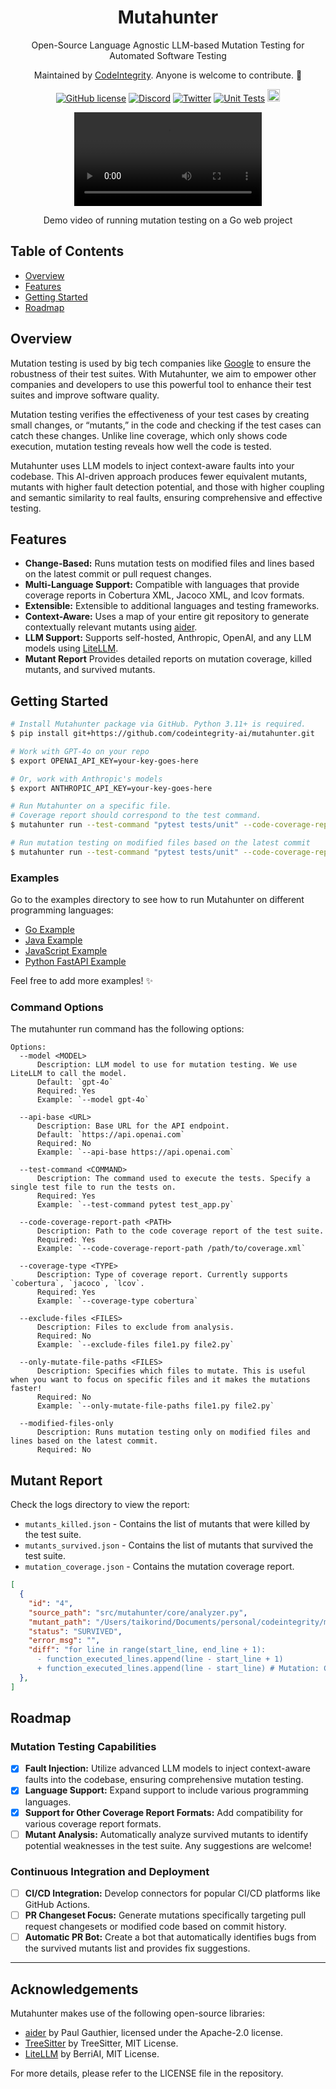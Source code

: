 <div align="center">
  <h1>Mutahunter</h1>

  Open-Source Language Agnostic LLM-based Mutation Testing for Automated Software Testing
  
  Maintained by [CodeIntegrity](https://www.codeintegrity.ai). Anyone is welcome to contribute. 🌟

  [![GitHub license](https://img.shields.io/badge/License-AGPL_3.0-blue.svg)](https://github.com/yourcompany/mutahunter/blob/main/LICENSE)
  [![Discord](https://badgen.net/badge/icon/discord?icon=discord&label&color=purple)](https://discord.gg/S5u3RDMq)
  [![Twitter](https://img.shields.io/twitter/follow/CodeIntegrity)](https://twitter.com/CodeIntegrity)
  [![Unit Tests](https://github.com/codeintegrity-ai/mutahunter/actions/workflows/test.yaml/badge.svg)](https://github.com/codeintegrity-ai/mutahunter/actions/workflows/test.yaml)
  <a href="https://github.com/codeintegrity-ai/mutahunter/commits/main">
  <img alt="GitHub" src="https://img.shields.io/github/last-commit/codeintegrity-ai/mutahunter/main?style=for-the-badge" height="20">
  </a>
</div>

<div align="center">
  <video src="https://github.com/codeintegrity-ai/mutahunter/assets/37044660/cca8a41b-b97e-4ce1-806d-e53d475d4226"></video>
  <p>Demo video of running mutation testing on a Go web project</p>
</div>

## Table of Contents

- [Overview](#overview)
- [Features](#features)
- [Getting Started](#getting-started)
- [Roadmap](#roadmap)

## Overview

Mutation testing is used by big tech companies like [Google](https://research.google/pubs/state-of-mutation-testing-at-google/) to ensure the robustness of their test suites. With Mutahunter, we aim to empower other companies and developers to use this powerful tool to enhance their test suites and improve software quality.

Mutation testing verifies the effectiveness of your test cases by creating small changes, or “mutants,” in the code and checking if the test cases can catch these changes. Unlike line coverage, which only shows code execution, mutation testing reveals how well the code is tested.

Mutahunter uses LLM models to inject context-aware faults into your codebase. This AI-driven approach produces fewer equivalent mutants, mutants with higher fault detection potential, and those with higher coupling and semantic similarity to real faults, ensuring comprehensive and effective testing.

## Features

- **Change-Based:** Runs mutation tests on modified files and lines based on the latest commit or pull request changes.
- **Multi-Language Support:** Compatible with languages that provide coverage reports in Cobertura XML, Jacoco XML, and lcov formats.
- **Extensible:** Extensible to additional languages and testing frameworks.
- **Context-Aware:** Uses a map of your entire git repository to generate contextually relevant mutants using [aider](https://aider.chat/docs/repomap.html).
- **LLM Support:** Supports self-hosted, Anthropic, OpenAI, and any LLM models using [LiteLLM](https://github.com/BerriAI/litellm).
- **Mutant Report** Provides detailed reports on mutation coverage, killed mutants, and survived mutants.

## Getting Started

```bash
# Install Mutahunter package via GitHub. Python 3.11+ is required.
$ pip install git+https://github.com/codeintegrity-ai/mutahunter.git

# Work with GPT-4o on your repo
$ export OPENAI_API_KEY=your-key-goes-here

# Or, work with Anthropic's models
$ export ANTHROPIC_API_KEY=your-key-goes-here

# Run Mutahunter on a specific file. 
# Coverage report should correspond to the test command.
$ mutahunter run --test-command "pytest tests/unit" --code-coverage-report-path "coverage.xml" --only-mutate-file-paths "app_1.py" "app_2.py"

# Run mutation testing on modified files based on the latest commit
$ mutahunter run --test-command "pytest tests/unit" --code-coverage-report-path "coverage.xml" --modified-files-only
```

### Examples

Go to the examples directory to see how to run Mutahunter on different programming languages:

- [Go Example](/examples/go_webservice/)
- [Java Example](/examples/java_maven/)
- [JavaScript Example](/examples/js_vanilla/)
- [Python FastAPI Example](/examples/python_fastapi/)

Feel free to add more examples! ✨

### Command Options

The mutahunter run command has the following options:

```plaintext
Options:
  --model <MODEL>
      Description: LLM model to use for mutation testing. We use LiteLLM to call the model.
      Default: `gpt-4o`
      Required: Yes
      Example: `--model gpt-4o`
  
  --api-base <URL>
      Description: Base URL for the API endpoint.
      Default: `https://api.openai.com`
      Required: No
      Example: `--api-base https://api.openai.com`

  --test-command <COMMAND>
      Description: The command used to execute the tests. Specify a single test file to run the tests on.
      Required: Yes
      Example: `--test-command pytest test_app.py`

  --code-coverage-report-path <PATH>
      Description: Path to the code coverage report of the test suite.
      Required: Yes
      Example: `--code-coverage-report-path /path/to/coverage.xml`
  
  --coverage-type <TYPE>
      Description: Type of coverage report. Currently supports `cobertura`, `jacoco`, `lcov`.
      Required: Yes
      Example: `--coverage-type cobertura`

  --exclude-files <FILES>
      Description: Files to exclude from analysis.
      Required: No
      Example: `--exclude-files file1.py file2.py`

  --only-mutate-file-paths <FILES>
      Description: Specifies which files to mutate. This is useful when you want to focus on specific files and it makes the mutations faster!
      Required: No
      Example: `--only-mutate-file-paths file1.py file2.py`
  
  --modified-files-only
      Description: Runs mutation testing only on modified files and lines based on the latest commit.
      Required: No
```

## Mutant Report

Check the logs directory to view the report:

- `mutants_killed.json` - Contains the list of mutants that were killed by the test suite.
- `mutants_survived.json` - Contains the list of mutants that survived the test suite.
- `mutation_coverage.json` - Contains the mutation coverage report.

```json
[
  {
    "id": "4",
    "source_path": "src/mutahunter/core/analyzer.py",
    "mutant_path": "/Users/taikorind/Documents/personal/codeintegrity/mutahunter/logs/_latest/mutants/4_analyzer.py",
    "status": "SURVIVED",
    "error_msg": "",
    "diff": "for line in range(start_line, end_line + 1):
      - function_executed_lines.append(line - start_line + 1)
      + function_executed_lines.append(line - start_line) # Mutation: Change the calculation of executed lines to start from 0 instead of 1.\n"
  },
]
```

## Roadmap

### Mutation Testing Capabilities

- [x] **Fault Injection:** Utilize advanced LLM models to inject context-aware faults into the codebase, ensuring comprehensive mutation testing.
- [x] **Language Support:** Expand support to include various programming languages.
- [x] **Support for Other Coverage Report Formats:** Add compatibility for various coverage report formats.
- [ ] **Mutant Analysis:** Automatically analyze survived mutants to identify potential weaknesses in the test suite. Any suggestions are welcome!

### Continuous Integration and Deployment

- [ ] **CI/CD Integration:** Develop connectors for popular CI/CD platforms like GitHub Actions.
- [ ] **PR Changeset Focus:** Generate mutations specifically targeting pull request changesets or modified code based on commit history.
- [ ] **Automatic PR Bot:** Create a bot that automatically identifies bugs from the survived mutants list and provides fix suggestions.

---

## Acknowledgements

Mutahunter makes use of the following open-source libraries:

- [aider](https://github.com/paul-gauthier/aider) by Paul Gauthier, licensed under the Apache-2.0 license.
- [TreeSitter](https://github.com/tree-sitter/tree-sitter) by TreeSitter, MIT License.
- [LiteLLM](https://github.com/BerriAI/litellm) by BerriAI, MIT License.

For more details, please refer to the LICENSE file in the repository.
